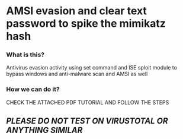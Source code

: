 # AMSI evasion and clear text password to spike the mimikatz hash

### What is this? 
Antivirus evasion activity using set command and ISE sploit module to bypass windows and anti-malware scan and AMSI as well

### How we can do it?  
CHECK THE ATTACHED PDF TUTORIAL AND FOLLOW THE STEPS

## ***PLEASE DO NOT TEST ON VIRUSTOTAL OR ANYTHING SIMILAR***
